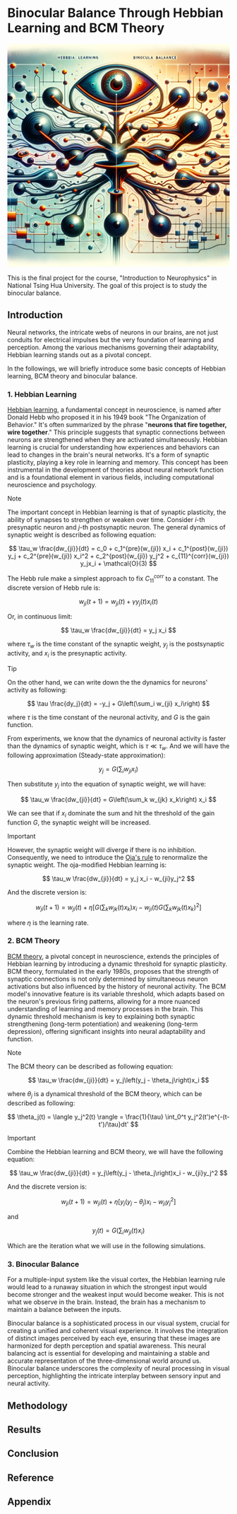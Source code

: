 # Binocular Balance Through Hebbian Learning and BCM Theory

![Generated by DALL·E](https://raw.githubusercontent.com/Jim137/bbalance/main/doc/fig/head.png)

This is the final project for the course, "Introduction to Neurophysics" in National Tsing Hua University. 
The goal of this project is to study the binocular balance.

## Introduction

Neural networks, the intricate webs of neurons in our brains, are not just conduits for electrical impulses but the very foundation of learning and perception. 
Among the various mechanisms governing their adaptability, Hebbian learning stands out as a pivotal concept.

In the followings, we will briefly introduce some basic concepts of Hebbian learning, BCM theory and binocular balance.

### 1. Hebbian Learning

[Hebbian learning](https://en.wikipedia.org/wiki/Hebbian_theory), a fundamental concept in neuroscience, is named after Donald Hebb who proposed it in his 1949 book "The Organization of Behavior." 
It's often summarized by the phrase "**neurons that fire together, wire together**." 
This principle suggests that synaptic connections between neurons are strengthened when they are activated simultaneously. 
Hebbian learning is crucial for understanding how experiences and behaviors can lead to changes in the brain's neural networks. 
It's a form of synaptic plasticity, playing a key role in learning and memory. 
This concept has been instrumental in the development of theories about neural network function and is a foundational element in various fields, including computational neuroscience and psychology.

> [!NOTE]
> The important concept in Hebbian learning is that of synaptic plasticity, the ability of synapses to strengthen or weaken over time.
> Consider $i$-th presynaptic neuron and $j$-th postsynaptic neuron.
> The general dynamics of synaptic weight is described as following equation:
> 
> $$
> \tau_w \frac{dw_{ji}}{dt} = c_0 + c_1^{pre}(w_{ji}) x_i + c_1^{post}(w_{ji}) y_j + c_2^{pre}(w_{ji}) x_i^2 + c_2^{post}(w_{ji}) y_j^2 + c_{11}^{corr}(w_{ji}) y_jx_i + \mathcal{O}(3)
> $$
> 
> The Hebb rule make a simplest approach to fix $C_{11}^{corr}$ to a constant. The discrete version of Hebb rule is:
> 
> $$
> w_{ji}(t+1) = w_{ji}(t) + \gamma y_j(t) x_{i}(t)
> $$
> 
> Or, in continuous limit:
> 
> $$
> \tau_w \frac{dw_{ji}}{dt} = y_j x_i
> $$
> 
> where $\tau_w$ is the time constant of the synaptic weight, $y_j$ is the postsynaptic activity, and $x_i$ is the presynaptic activity.

> [!TIP]
> On the other hand, we can write down the the dynamics for neurons' activity as following:
> 
> $$
> \tau \frac{dy_j}{dt} = -y_j + G\left(\sum_i w_{ji} x_i\right)
> $$
> 
> where $\tau$ is the time constant of the neuronal activity, and $G$ is the gain function.
> 
> From experiments, we know that the dynamics of neuronal activity is faster than the dynamics of synaptic weight, which is $\tau \ll \tau_w$.
> And we will have the following approximation (Steady-state approximation):
> 
> $$
> y_j = G\left(\sum_i w_{ji} x_i\right)
> $$
> 
> Then substitute $y_j$ into the equation of synaptic weight, we will have:
> 
> $$
> \tau_w \frac{dw_{ji}}{dt} = G\left(\sum_k w_{jk} x_k\right) x_i
> $$
> 
> We can see that if $x_i$ dominate the sum and hit the threshold of the gain function $G$, the synaptic weight will be increased.

> [!IMPORTANT]
> However, the synaptic weight will diverge if there is no inhibition.
> Consequently, we need to introduce the [Oja's rule](https://en.wikipedia.org/wiki/Oja%27s_rule) to renormalize the synaptic weight.
> The oja-modified Hebbian learning is:
> 
> $$
> \tau_w \frac{dw_{ji}}{dt} = y_j x_i - w_{ji}y_j^2
> $$
> 
> And the discrete version is:
> 
> $$
> w_{ji}(t+1) = w_{ji}(t) + \eta \left[G\left(\sum_k w_{jk}(t) x_k\right)x_i-w_{ji}(t)G\left(\sum_k w_{jk}(t) x_k\right)^2\right]
> $$
> 
> where $\eta$ is the learning rate.

### 2. BCM Theory

[BCM theory](https://en.wikipedia.org/wiki/BCM_theory), a pivotal concept in neuroscience, extends the principles of Hebbian learning by introducing a dynamic threshold for synaptic plasticity.
BCM theory, formulated in the early 1980s, proposes that the strength of synaptic connections is not only determined by simultaneous neuron activations but also influenced by the history of neuronal activity.
The BCM model's innovative feature is its variable threshold, which adapts based on the neuron's previous firing patterns, allowing for a more nuanced understanding of learning and memory processes in the brain.
This dynamic threshold mechanism is key to explaining both synaptic strengthening (long-term potentiation) and weakening (long-term depression), offering significant insights into neural adaptability and function.

> [!NOTE]
> The BCM theory can be described as following equation:
> 
> $$
> \tau_w \frac{dw_{ji}}{dt} = y_j\left(y_j - \theta_j\right)x_i
> $$
> 
> where $\theta_j$ is a dynamical threshold of the BCM theory, which can be described as following:
> 
> $$
> \theta_j(t) = \langle y_j^2(t) \rangle = \frac{1}{\tau} \int_0^t y_j^2(t')e^{-(t-t')/\tau}dt'
> $$

> [!IMPORTANT]
> Combine the Hebbian learning and BCM theory, we will have the following equation:
>
> $$
> \tau_w \frac{dw_{ji}}{dt} = y_j\left(y_j - \theta_j\right)x_i - w_{ji}y_j^2
> $$
> 
> And the discrete version is:
> 
> $$
> w_{ji}(t+1) = w_{ji}(t) + \eta \left[y_j\left(y_j - \theta_j\right)x_i - w_{ji}y_j^2\right]
> $$
>
> and
>
> $$
> y_j(t) = G\left(\sum_i w_{ji}(t) x_i\right)
> $$
>
> Which are the iteration what we will use in the following simulations.

### 3. Binocular Balance

For a multiple-input system like the visual cortex, the Hebbian learning rule would lead to a runaway situation in which the strongest input would become stronger and the weakest input would become weaker.
This is not what we observe in the brain.
Instead, the brain has a mechanism to maintain a balance between the inputs.

Binocular balance is a sophisticated process in our visual system, crucial for creating a unified and coherent visual experience.
It involves the integration of distinct images perceived by each eye, ensuring that these images are harmonized for depth perception and spatial awareness.
This neural balancing act is essential for developing and maintaining a stable and accurate representation of the three-dimensional world around us.
Binocular balance underscores the complexity of neural processing in visual perception, highlighting the intricate interplay between sensory input and neural activity.

## Methodology



## Results



## Conclusion



## Reference



## Appendix


